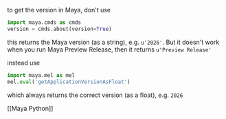 to get the version in Maya, don't use 
```python  
import maya.cmds as cmds  
version = cmds.about(version=True)
```
this returns the Maya version (as a string), e.g. `u'2026'`.
But it doesn't work when you run Maya Preview Release, then it returns `u'Preview Release'`

instead use
```python
import maya.mel as mel
mel.eval('getApplicationVersionAsFloat')
```
which always returns the correct version (as a float), e.g. `2026`

[[Maya Python]]